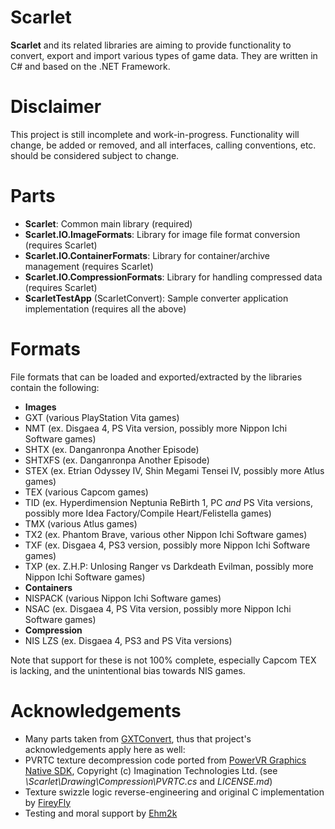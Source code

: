 Scarlet
=======
__Scarlet__ and its related libraries are aiming to provide functionality to convert, export and import various types of game data. They are written in C# and based on the .NET Framework.

Disclaimer
==========
This project is still incomplete and work-in-progress. Functionality will change, be added or removed, and all interfaces, calling conventions, etc. should be considered subject to change.

Parts
=====
* __Scarlet__: Common main library (required)
* __Scarlet.IO.ImageFormats__: Library for image file format conversion (requires Scarlet)
* __Scarlet.IO.ContainerFormats__: Library for container/archive management (requires Scarlet)
* __Scarlet.IO.CompressionFormats__: Library for handling compressed data (requires Scarlet)
* __ScarletTestApp__ (ScarletConvert): Sample converter application implementation (requires all the above)

Formats
=======
File formats that can be loaded and exported/extracted by the libraries contain the following:

* __Images__
 * GXT (various PlayStation Vita games)
 * NMT (ex. Disgaea 4, PS Vita version, possibly more Nippon Ichi Software games)
 * SHTX (ex. Danganronpa Another Episode)
 * SHTXFS (ex. Danganronpa Another Episode)
 * STEX (ex. Etrian Odyssey IV, Shin Megami Tensei IV, possibly more Atlus games)
 * TEX (various Capcom games)
 * TID (ex. Hyperdimension Neptunia ReBirth 1, PC _and_ PS Vita versions, possibly more Idea Factory/Compile Heart/Felistella games)
 * TMX (various Atlus games)
 * TX2 (ex. Phantom Brave, various other Nippon Ichi Software games)
 * TXF (ex. Disgaea 4, PS3 version, possibly more Nippon Ichi Software games)
 * TXP (ex. Z.H.P: Unlosing Ranger vs Darkdeath Evilman, possibly more Nippon Ichi Software games)
* __Containers__
 * NISPACK (various Nippon Ichi Software games)
 * NSAC (ex. Disgaea 4, PS Vita version, possibly more Nippon Ichi Software games)
* __Compression__
 * NIS LZS (ex. Disgaea 4, PS3 and PS Vita versions)

Note that support for these is not 100% complete, especially Capcom TEX is lacking, and the unintentional bias towards NIS games.

Acknowledgements
================
* Many parts taken from [GXTConvert](https://github.com/xdanieldzd/GXTConvert), thus that project's acknowledgements apply here as well:
 * PVRTC texture decompression code ported from [PowerVR Graphics Native SDK](https://github.com/powervr-graphics/Native_SDK), Copyright (c) Imagination Technologies Ltd. (see *\Scarlet\Drawing\Compression\PVRTC.cs* and *LICENSE.md*)
 * Texture swizzle logic reverse-engineering and original C implementation by [FireyFly](https://github.com/FireyFly)
 * Testing and moral support by [Ehm2k](https://twitter.com/Ehm2k)
